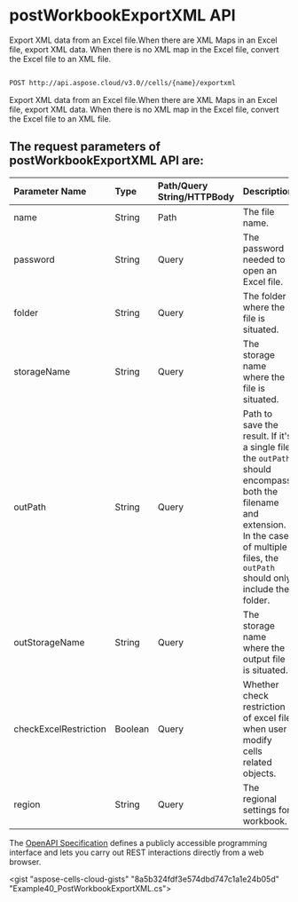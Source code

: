 # **postWorkbookExportXML API**

Export XML data from an Excel file.When there are XML Maps in an Excel file, export XML data. When there is no XML map in the Excel file, convert the Excel file to an XML file. 

```bash

POST http://api.aspose.cloud/v3.0//cells/{name}/exportxml

```
Export XML data from an Excel file.When there are XML Maps in an Excel file, export XML data. When there is no XML map in the Excel file, convert the Excel file to an XML file.

## The request parameters of **postWorkbookExportXML** API are: 

| Parameter Name | Type | Path/Query String/HTTPBody | Description | 
| :- | :- | :- |:- | 
|name|String|Path|The file name.|
|password|String|Query|The password needed to open an Excel file.|
|folder|String|Query|The folder where the file is situated.|
|storageName|String|Query|The storage name where the file is situated.|
|outPath|String|Query|Path to save the result. If it's a single file, the `outPath` should encompass both the filename and extension. In the case of multiple files, the `outPath` should only include the folder.|
|outStorageName|String|Query|The storage name where the output file is situated.|
|checkExcelRestriction|Boolean|Query|Whether check restriction of excel file when user modify cells related objects.|
|region|String|Query|The regional settings for workbook.|


The [OpenAPI Specification](https://reference.aspose.cloud/cells/#/DataProcessingController/PostWorkbookExportXML) defines a publicly accessible programming interface and lets you carry out REST interactions directly from a web browser.

<gist "aspose-cells-cloud-gists" "8a5b324fdf3e574dbd747c1a1e24b05d" "Example40_PostWorkbookExportXML.cs">

